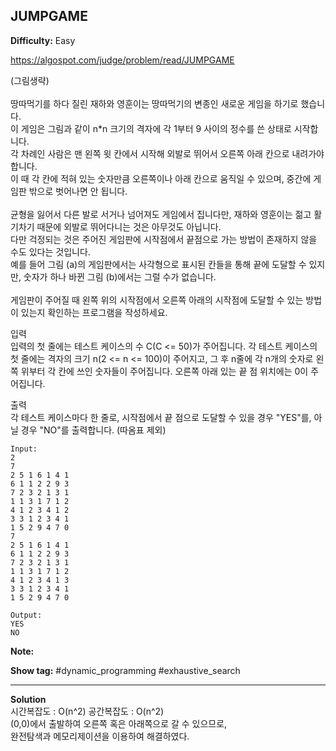 ## JUMPGAME

**Difficulty:** Easy

https://algospot.com/judge/problem/read/JUMPGAME

(그림생략) <br/><br/>
땅따먹기를 하다 질린 재하와 영훈이는 땅따먹기의 변종인 새로운 게임을 하기로 했습니다. <br/>
이 게임은 그림과 같이 n*n 크기의 격자에 각 1부터 9 사이의 정수를 쓴 상태로 시작합니다.<br/>
각 차례인 사람은 맨 왼쪽 윗 칸에서 시작해 외발로 뛰어서 오른쪽 아래 칸으로 내려가야 합니다. <br/>
이 때 각 칸에 적혀 있는 숫자만큼 오른쪽이나 아래 칸으로 움직일 수 있으며, 중간에 게임판 밖으로 벗어나면 안 됩니다. <br/><br/>
균형을 잃어서 다른 발로 서거나 넘어져도 게임에서 집니다만, 재하와 영훈이는 젊고 활기차기 때문에 외발로 뛰어다니는 것은 아무것도 아닙니다. <br/>
다만 걱정되는 것은 주어진 게임판에 시작점에서 끝점으로 가는 방법이 존재하지 않을 수도 있다는 것입니다. <br/>
예를 들어 그림 (a)의 게임판에서는 사각형으로 표시된 칸들을 통해 끝에 도달할 수 있지만, 숫자가 하나 바뀐 그림 (b)에서는 그럴 수가 없습니다. <br/><br/>
게임판이 주어질 때 왼쪽 위의 시작점에서 오른쪽 아래의 시작점에 도달할 수 있는 방법이 있는지 확인하는 프로그램을 작성하세요. <br/>

입력 <br/>
입력의 첫 줄에는 테스트 케이스의 수 C(C <= 50)가 주어집니다. 각 테스트 케이스의 첫 줄에는 격자의 크기 n(2 <= n <= 100)이 주어지고, 그 후 n줄에 각 n개의 숫자로 왼쪽 위부터 각 칸에 쓰인 숫자들이 주어집니다. 오른쪽 아래 있는 끝 점 위치에는 0이 주어집니다. <br/>

출력 <br/>
각 테스트 케이스마다 한 줄로, 시작점에서 끝 점으로 도달할 수 있을 경우 "YES"를, 아닐 경우 "NO"를 출력합니다. (따옴표 제외)

```
Input:
2
7
2 5 1 6 1 4 1
6 1 1 2 2 9 3
7 2 3 2 1 3 1
1 1 3 1 7 1 2
4 1 2 3 4 1 2
3 3 1 2 3 4 1
1 5 2 9 4 7 0
7
2 5 1 6 1 4 1
6 1 1 2 2 9 3
7 2 3 2 1 3 1
1 1 3 1 7 1 2
4 1 2 3 4 1 3
3 3 1 2 3 4 1
1 5 2 9 4 7 0 

Output: 
YES
NO
```

**Note:**

**Show tag:** \#dynamic\_programming \#exhaustive\_search

------------------------------------

**Solution** <br/>
시간복잡도 : O(n^2) 공간복잡도 : O(n^2) <br/>
(0,0)에서 출발하여 오른쪽 혹은 아래쪽으로 갈 수 있으므로, <br/>
완전탐색과 메모리제이션을 이용하여 해결하였다.